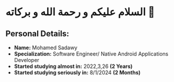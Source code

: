 # السلام عليكم و رحمة الله و بركاته 💚
## Personal Details:
- **Name:** Mohamed Sadawy
- **Specialization:** Software Engineer/ Native Android Applications Developer
- **Started studying almost in:** 2022,3,26 **(2 Years)**
- **Started studying seriously in:** 8/1/2024 **(2 Months)**

